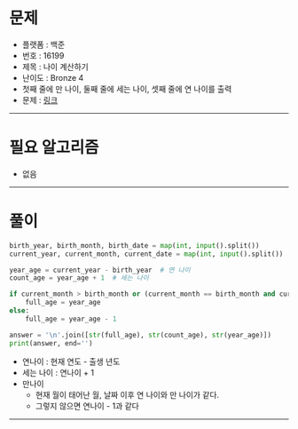 # 문제
- 플랫폼 : 백준
- 번호 : 16199
- 제목 : 나이 계산하기
- 난이도 : Bronze 4
- 첫째 줄에 만 나이, 둘째 줄에 세는 나이, 셋째 줄에 연 나이를 출력
- 문제 : <a href="https://www.acmicpc.net/problem/16199" target="_blank">링크</a>

---

# 필요 알고리즘
- 없음

---

# 풀이
```python
birth_year, birth_month, birth_date = map(int, input().split())
current_year, current_month, current_date = map(int, input().split())

year_age = current_year - birth_year  # 연 나이
count_age = year_age + 1  # 세는 나이

if current_month > birth_month or (current_month == birth_month and current_date >= birth_date):
    full_age = year_age
else:
    full_age = year_age - 1

answer = '\n'.join([str(full_age), str(count_age), str(year_age)])
print(answer, end='')
```
- 연나이 : 현재 연도 - 출생 년도
- 세는 나이 : 연나이 + 1
- 만나이
  - 현재 월이 태어난 월, 날짜 이후 연 나이와 만 나이가 같다.
  - 그렇지 않으면 연나이 - 1과 같다

---
